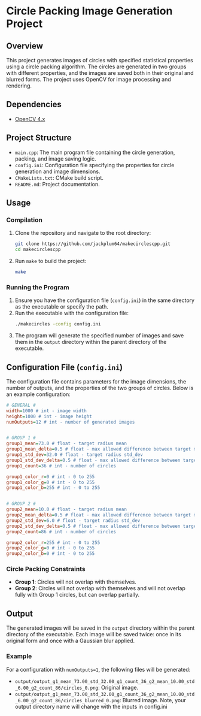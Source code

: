 # Circle Packing Image Generation Project

## Overview
This project generates images of circles with specified statistical properties using a circle packing algorithm. The circles are generated in two groups with different properties, and the images are saved both in their original and blurred forms. The project uses OpenCV for image processing and rendering.

## Dependencies
- [OpenCV 4.x](https://opencv.org/get-started/)

## Project Structure
- `main.cpp`: The main program file containing the circle generation, packing, and image saving logic.
- `config.ini`: Configuration file specifying the properties for circle generation and image dimensions.
- `CMakeLists.txt`: CMake build script.
- `README.md`: Project documentation.

## Usage

### Compilation
1. Clone the repository and navigate to the root directory:
   ```sh
   git clone https://github.com/jackplum64/makecirclescpp.git
   cd makecirclescpp
   ```
2. Run `make` to build the project:
   ```sh
   make
   ```

### Running the Program
1. Ensure you have the configuration file (`config.ini`) in the same directory as the executable or specify the path.
2. Run the executable with the configuration file:
   ```sh
   ./makecircles -config config.ini
   ```
3. The program will generate the specified number of images and save them in the `output` directory within the parent directory of the executable.

## Configuration File (`config.ini`)
The configuration file contains parameters for the image dimensions, the number of outputs, and the properties of the two groups of circles. Below is an example configuration:

```ini
# GENERAL #
width=1000 # int - image width
height=1000 # int - image height
numOutputs=12 # int - number of generated images


# GROUP 1 #
group1_mean=73.0 # float - target radius mean
group1_mean_delta=0.5 # float - max allowed difference between target mean and actual mean
group1_std_dev=32.0 # float - target radius std_dev
group1_std_dev_delta=0.5 # float - max allowed difference between target std_dev and actual std_dev
group1_count=36 # int - number of circles

group1_color_r=0 # int - 0 to 255
group1_color_g=0 # int - 0 to 255
group1_color_b=255 # int - 0 to 255


# GROUP 2 #
group2_mean=10.0 # float - target radius mean
group2_mean_delta=0.5 # float - max allowed difference between target mean and actual mean
group2_std_dev=6.0 # float - target radius std_dev
group2_std_dev_delta=0.5 # float - max allowed difference between target std_dev and actual std_dev
group2_count=86 # int - number of circles

group2_color_r=255 # int - 0 to 255
group2_color_g=0 # int - 0 to 255
group2_color_b=0 # int - 0 to 255
```

### Circle Packing Constraints
- **Group 1**: Circles will not overlap with themselves.
- **Group 2**: Circles will not overlap with themselves and will not overlap fully with Group 1 circles, but can overlap partially.

## Output
The generated images will be saved in the `output` directory within the parent directory of the executable. Each image will be saved twice: once in its original form and once with a Gaussian blur applied.

### Example
For a configuration with `numOutputs=1`, the following files will be generated:
- `output/output_g1_mean_73.00_std_32.00_g1_count_36_g2_mean_10.00_std_6.00_g2_count_86/circles_0.png`: Original image.
- `output/output_g1_mean_73.00_std_32.00_g1_count_36_g2_mean_10.00_std_6.00_g2_count_86/circles_blurred_0.png`: Blurred image.
Note, your output directory name will change with the inputs in config.ini
